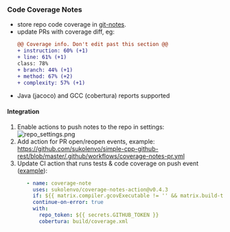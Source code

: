 ### Code Coverage Notes

* store repo code coverage in [git-notes](https://git-scm.com/docs/git-notes).
* update PRs with coverage diff, eg:
    ```diff
    @@ Coverage info. Don't edit past this section @@
    + instruction: 60% (+1)
    + line: 61% (+1)
    class: 78%
    + branch: 44% (+1)
    + method: 67% (+2)
    + complexity: 57% (+1)
  ```
* Java (jacoco) and GCC (cobertura) reports supported

#### Integration

1. Enable actions to push notes to the repo in settings: ![repo_settings.png](repo_settings.png)
2. Add action for PR open/reopen events, example: https://github.com/sukolenvo/simple-cpp-github-rest/blob/master/.github/workflows/coverage-notes-pr.yml
3. Update CI action that runs tests & code coverage on push event ([example](https://github.com/sukolenvo/simple-cpp-github-rest/blob/4c1d678c2f67b2d618ecbefc145d76a7f49a1ae3/.github/workflows/linux.yml#L55)):
    ```yaml
       - name: coverage-note
         uses: sukolenvo/coverage-notes-action@v0.4.3
         if: ${{ matrix.compiler.gcovExecutable != '' && matrix.build-type == 'Debug' }}
         continue-on-error: true
         with:
           repo_token: ${{ secrets.GITHUB_TOKEN }}
           cobertura: build/coverage.xml
    ```
